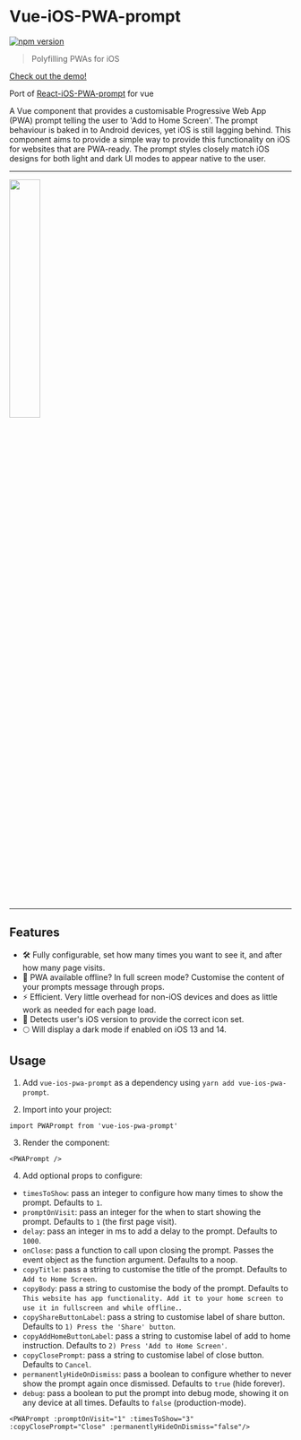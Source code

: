 # Vue-iOS-PWA-prompt

[![npm version](http://img.shields.io/npm/v/vue2-ios-pwa-prompt.svg?style=flat)](https://npmjs.org/package/vue2-ios-pwa-prompt "View this project on npm")

> Polyfilling PWAs for iOS

[Check out the demo!](https://react-ios-pwa-prompt.vercel.app//)

Port of [React-iOS-PWA-prompt](https://github.com/chrisdancee/react-ios-pwa-prompt.git) for vue

A Vue component that provides a customisable Progressive Web App (PWA) prompt telling the user to 'Add to Home Screen'. The prompt behaviour is baked in to Android devices, yet iOS is still lagging behind. This component aims to provide a simple way to provide this functionality on iOS for websites that are PWA-ready. The prompt styles closely match iOS designs for both light and dark UI modes to appear native to the user.

<hr>

<img src="https://user-images.githubusercontent.com/4582575/120235861-93d6c500-c220-11eb-8400-d3dc2a78c9f7.gif" width="33%">

<hr>

## Features

- 🛠 Fully configurable, set how many times you want to see it, and after how many page visits.
- 📃 PWA available offline? In full screen mode? Customise the content of your prompts message through props.
- ⚡️ Efficient. Very little overhead for non-iOS devices and does as little work as needed for each page load.
- 📱 Detects user's iOS version to provide the correct icon set.
- 🌕 Will display a dark mode if enabled on iOS 13 and 14.

## Usage

1. Add `vue-ios-pwa-prompt` as a dependency using `yarn add vue-ios-pwa-prompt`.

2. Import into your project:

```
import PWAPrompt from 'vue-ios-pwa-prompt'
```

3. Render the component:

```
<PWAPrompt />
```

4. Add optional props to configure:

- `timesToShow`: pass an integer to configure how many times to show the prompt. Defaults to `1`.
- `promptOnVisit`: pass an integer for the when to start showing the prompt. Defaults to `1` (the first page visit).
- `delay`: pass an integer in ms to add a delay to the prompt. Defaults to `1000`.
- `onClose`: pass a function to call upon closing the prompt. Passes the event object as the function argument. Defaults to a noop.
- `copyTitle`: pass a string to customise the title of the prompt. Defaults to `Add to Home Screen`.
- `copyBody`: pass a string to customise the body of the prompt. Defaults to `This website has app functionality. Add it to your home screen to use it in fullscreen and while offline.`.
- `copyShareButtonLabel`: pass a string to customise label of share button. Defaults to `1) Press the 'Share' button`.
- `copyAddHomeButtonLabel`: pass a string to customise label of add to home instruction. Defaults to `2) Press 'Add to Home Screen'`.
- `copyClosePrompt`: pass a string to customise label of close button. Defaults to `Cancel`.
- `permanentlyHideOnDismiss`: pass a boolean to configure whether to never show the prompt again once dismissed. Defaults to `true` (hide forever).
- `debug`: pass a boolean to put the prompt into debug mode, showing it on any device at all times. Defaults to `false` (production-mode).

```
<PWAPrompt :promptOnVisit="1" :timesToShow="3" :copyClosePrompt="Close" :permanentlyHideOnDismiss="false"/>
```
